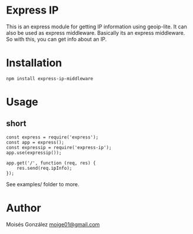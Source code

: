 # Express IP

This is an express module for getting IP information using geoip-lite. It can also be used as express middleware. Basically its an express middleware. So with this, you can get info about an IP.

# Installation

```
npm install express-ip-middleware
```

# Usage

## short
```
const express = require('express');
const app = express();
const expressip = require('express-ip');
app.use(expressip());

app.get('/', function (req, res) {
    res.send(req.ipInfo);
});

```

See examples/ folder to more.

# Author
Moisés González <moige01@gmail.com>